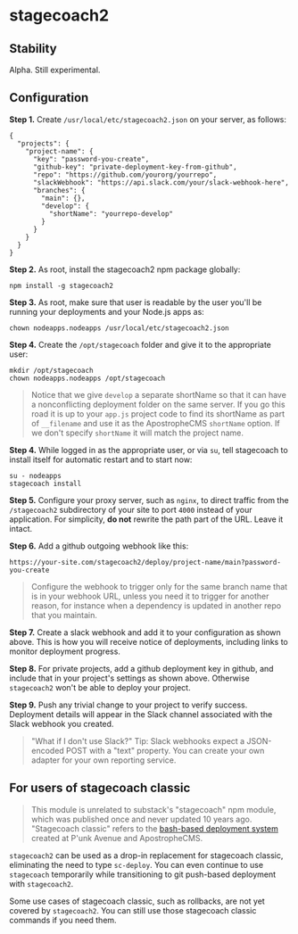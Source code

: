 # stagecoach2

## Stability

Alpha. Still experimental.

## Configuration

**Step 1.** Create `/usr/local/etc/stagecoach2.json` on your server, as follows:

```
{
  "projects": {
    "project-name": {      
      "key": "password-you-create",
      "github-key": "private-deployment-key-from-github",
      "repo": "https://github.com/yourorg/yourrepo",
      "slackWebhook": "https://api.slack.com/your/slack-webhook-here",
      "branches": {
        "main": {},
        "develop": {
          "shortName": "yourrepo-develop"
        }
      }
    }
  }
}
```

**Step 2.** As root, install the stagecoach2 npm package globally:

```
npm install -g stagecoach2
```

**Step 3.** As root, make sure that user is readable by the user you'll be running your deployments and your Node.js apps as:

```
chown nodeapps.nodeapps /usr/local/etc/stagecoach2.json
```

**Step 4.** Create the `/opt/stagecoach` folder and give it to the appropriate user:

```
mkdir /opt/stagecoach
chown nodeapps.nodeapps /opt/stagecoach
```

> Notice that we give `develop` a separate shortName so that it can have a nonconflicting deployment folder on the same server. If you go this road it is up to your `app.js` project code to find its shortName as part of `__filename` and use it as the ApostropheCMS `shortName` option. If we don't specify `shortName` it will match the project name.

**Step 4.** While logged in as the appropriate user, or via `su`, tell stagecoach to install itself for automatic restart and to start now:

```
su - nodeapps
stagecoach install
```

**Step 5.** Configure your proxy server, such as `nginx`, to direct traffic from the `/stagecoach2` subdirectory of your site to port `4000` instead of your application. For simplicity, **do not** rewrite the path part of the URL. Leave it intact.

**Step 6.** Add a github outgoing webhook like this:

```
https://your-site.com/stagecoach2/deploy/project-name/main?password-you-create
```

> Configure the webhook to trigger only for the same branch name that is in your webhook URL, unless you need it to trigger for another reason, for instance when a dependency is updated in another repo that you maintain.

**Step 7.** Create a slack webhook and add it to your configuration as shown above. This is how you will receive notice of deployments, including links to monitor deployment progress.

**Step 8.** For private projects, add a github deployment key in github, and include that in your project's settings as shown above. Otherwise `stagecoach2` won't be able to deploy your project.

**Step 9.** Push any trivial change to your project to verify success. Deployment details will appear in the Slack channel associated with the Slack webhook you created.

> "What if I don't use Slack?" Tip: Slack webhooks expect a JSON-encoded POST with a "text" property. You can create your own adapter for your own reporting service.

## For users of stagecoach classic

> This module is unrelated to substack's "stagecoach" npm module, which was published once and never updated 10 years ago. "Stagecoach classic" refers to the [bash-based deployment system](https://github.com/apostrophecms/stagecoach) created at P'unk Avenue and ApostropheCMS.

`stagecoach2` can be used as a drop-in replacement for stagecoach classic, eliminating the need to type `sc-deploy`. You can even continue to use `stagecoach` temporarily while transitioning to git push-based deployment with `stagecoach2`.

Some use cases of stagecoach classic, such as rollbacks, are not yet covered by `stagecoach2`. You can still use those stagecoach classic commands if you need them.
